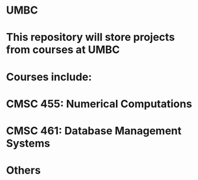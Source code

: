 # UMBC
# This repository will store projects from courses at UMBC
# Courses include:
# CMSC 455: Numerical Computations
# CMSC 461: Database Management Systems
# Others

